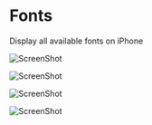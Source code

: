Fonts
=====

Display all available fonts on iPhone


![ScreenShot](https://raw.github.com/milanpanchal/Fonts/master/Screenshots/iOS%20Simulator%20Screen%20shot%2022-Jan-2014%2011.47.09%20am.png)

![ScreenShot](https://raw.github.com/milanpanchal/Fonts/master/Screenshots/iOS%20Simulator%20Screen%20shot%2022-Jan-2014%2011.47.04%20am.png)

![ScreenShot](https://raw.github.com/milanpanchal/Fonts/master/Screenshots/iOS%20Simulator%20Screen%20shot%2022-Jan-2014%2011.46.56%20am.png)

![ScreenShot](https://raw.github.com/milanpanchal/Fonts/master/Screenshots/iOS%20Simulator%20Screen%20shot%2022-Jan-2014%2011.46.44%20am.png)

